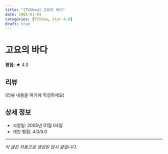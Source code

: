 ```yaml
---
title: "[TVShow] 고요의 바다"
date: 2005-01-04
categories: [TVShow, Star-4.0]
draft: true
---
```


# 고요의 바다

**평점:** ★ 4.0

## 리뷰

(리뷰 내용을 여기에 작성하세요)

## 상세 정보

- 시청일: 2005년 01월 04일
- 개인 평점: 4.0/5.0

---

*이 글은 자동으로 생성된 임시 글입니다.*
